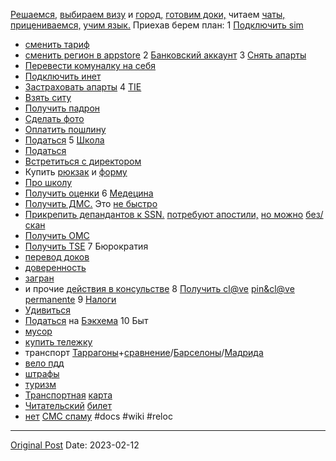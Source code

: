 [Решаемся,](20.md) [выбираем визу](1023.md) и [город,](111.md) [готовим доки,](1033.md) читаем [чаты,](492.md) [прицениваемся,](315.md) [учим язык.](998.md) Приехав берем план:
1 [Подключить sim](25.md)
- [сменить тариф](286.md)
- [сменить регион в appstore](301.md)
2 [Банковский аккаунт](950.md)
3 [Снять апарты](147.md)
- [Перевести комуналку на себя](85.md)
- [Подключить инет](198.md)
- [Застраховать апарты](230.md)
4 [TIE](584.md)
- [Взять ситу](181.md)
- [Получить падрон](248.md)
- [Сделать фото](229.md)
- [Оплатить пошлину](375.md)
- [Податься](463.md)
5 [Школа](277.md)
- [Податься](281.md)
- [Встретиться с директором](379.md)
- Купить [рюкзак](388.md) и [форму](390.md)
- [Про школу](511.md)
- [Получить оценки](864.md)
6 [Медецина](325.md)
- [Получить ДМС.](496.md) Это [не быстро](466.md)
- [Прикрепить депандантов к ](470.md)[SSN.](510.md) [потребуют ](510.md)[апостили,](704.md) [но можно](704.md) [без/](967.md)[скан](967.md)
- [Получить ОМС](1022.md)
- [Получить TSE](983.md)
7 Бюрократия
- [перевод доков](1005.md)
- [доверенность](689.md)
- [загран](495.md)
- и прочие [действия в консульстве](1653.md)
8 [Получить cl@ve](865.md) [pin&](865.md)[cl@ve permanente](981.md)
9 [Налоги](721.md)
- [Удивиться](955.md)
- [Податься](953.md) на [Бэкхема](956.md)
10 Быт
- [мусор](312.md)
- [купить тележку](37.md)
- транспорт [Таррагоны](727.md)+[сравнение](923.md)/[Барселоны](781.md)/[Мадрида](845.md)
- [вело пдд](719.md)
- [штрафы](594.md)
- [туризм](460.md)
- [Транспортная](599.md) [карта](599.md)
- [Читательский](669.md) [билет](669.md)
- [нет](812.md) [СМС спаму](812.md)
#docs #wiki #reloc

---
[Original Post](https://t.me/lev2tarragona/949)
Date: 2023-02-12
